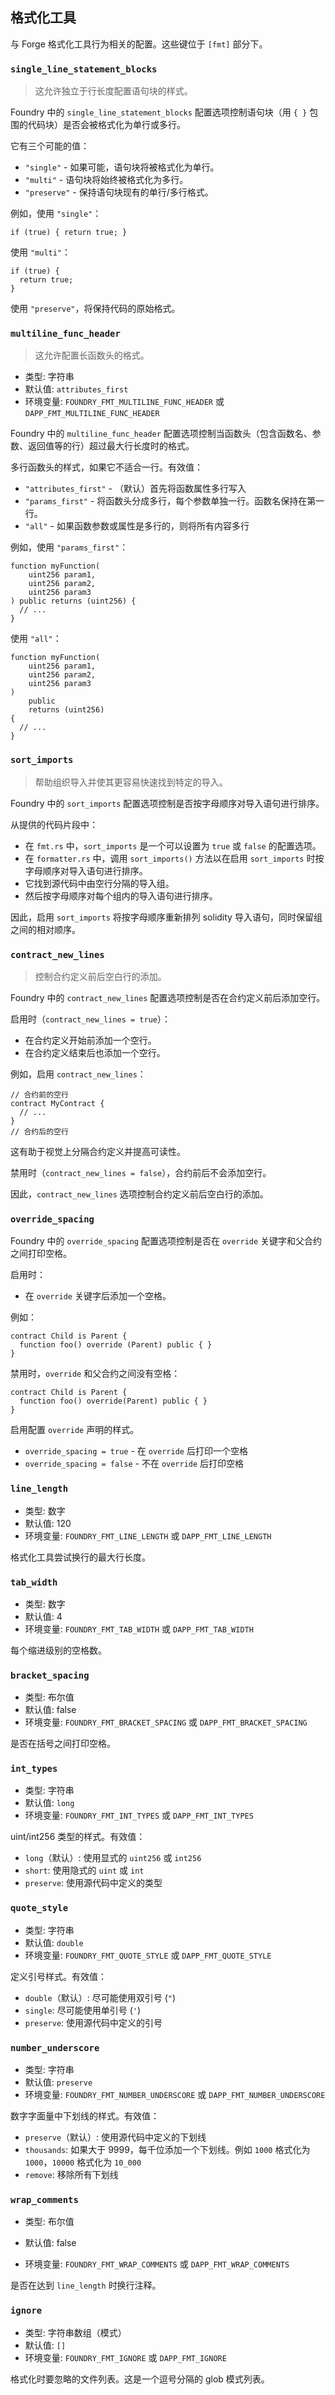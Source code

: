 ## 格式化工具

与 Forge 格式化工具行为相关的配置。这些键位于 `[fmt]` 部分下。

### `single_line_statement_blocks`

> 这允许独立于行长度配置语句块的样式。

Foundry 中的 `single_line_statement_blocks` 配置选项控制语句块（用 `{ }` 包围的代码块）是否会被格式化为单行或多行。

它有三个可能的值：

-   `"single"` - 如果可能，语句块将被格式化为单行。
-   `"multi"` - 语句块将始终被格式化为多行。
-   `"preserve"` - 保持语句块现有的单行/多行格式。

例如，使用 `"single"`：

```solidity
if (true) { return true; }
```

使用 `"multi"`：

```solidity
if (true) {
  return true;
}
```

使用 `"preserve"`，将保持代码的原始格式。

### `multiline_func_header`

> 这允许配置长函数头的格式。

- 类型: 字符串
- 默认值: `attributes_first`
- 环境变量: `FOUNDRY_FMT_MULTILINE_FUNC_HEADER` 或 `DAPP_FMT_MULTILINE_FUNC_HEADER`

Foundry 中的 `multiline_func_header` 配置选项控制当函数头（包含函数名、参数、返回值等的行）超过最大行长度时的格式。

多行函数头的样式，如果它不适合一行。有效值：

-   `"attributes_first"` - （默认）首先将函数属性多行写入
-   `"params_first"` - 将函数头分成多行，每个参数单独一行。函数名保持在第一行。
-   `"all"` - 如果函数参数或属性是多行的，则将所有内容多行

例如，使用 `"params_first"`：

```solidity
function myFunction(
    uint256 param1, 
    uint256 param2,
    uint256 param3
) public returns (uint256) {
  // ...
}
```

使用 `"all"`：

```solidity
function myFunction(
    uint256 param1,
    uint256 param2, 
    uint256 param3
) 
    public 
    returns (uint256) 
{
  // ...  
}
```

### `sort_imports`

> 帮助组织导入并使其更容易快速找到特定的导入。

Foundry 中的 `sort_imports` 配置选项控制是否按字母顺序对导入语句进行排序。

从提供的代码片段中：

-   在 `fmt.rs` 中，`sort_imports` 是一个可以设置为 `true` 或 `false` 的配置选项。
-   在 `formatter.rs` 中，调用 `sort_imports()` 方法以在启用 `sort_imports` 时按字母顺序对导入语句进行排序。
-   它找到源代码中由空行分隔的导入组。
-   然后按字母顺序对每个组内的导入语句进行排序。

因此，启用 `sort_imports` 将按字母顺序重新排列 solidity 导入语句，同时保留组之间的相对顺序。

### `contract_new_lines`

> 控制合约定义前后空白行的添加。

Foundry 中的 `contract_new_lines` 配置选项控制是否在合约定义前后添加空行。

启用时（`contract_new_lines = true`）：

-   在合约定义开始前添加一个空行。
-   在合约定义结束后也添加一个空行。

例如，启用 `contract_new_lines`：

```solidity
// 合约前的空行
contract MyContract {
  // ...
}
// 合约后的空行
```

这有助于视觉上分隔合约定义并提高可读性。

禁用时（`contract_new_lines = false`），合约前后不会添加空行。

因此，`contract_new_lines` 选项控制合约定义前后空白行的添加。

### `override_spacing`

Foundry 中的 `override_spacing` 配置选项控制是否在 `override` 关键字和父合约之间打印空格。

启用时：

-   在 `override` 关键字后添加一个空格。

例如：

```solidity
contract Child is Parent {
  function foo() override (Parent) public { }
}
```

禁用时，`override` 和父合约之间没有空格：

```solidity
contract Child is Parent {
  function foo() override(Parent) public { } 
}
```

启用配置 `override` 声明的样式。

-   `override_spacing = true` - 在 `override` 后打印一个空格
-   `override_spacing = false` - 不在 `override` 后打印空格

### `line_length`

- 类型: 数字
- 默认值: 120
- 环境变量: `FOUNDRY_FMT_LINE_LENGTH` 或 `DAPP_FMT_LINE_LENGTH`

格式化工具尝试换行的最大行长度。

### `tab_width`

- 类型: 数字
- 默认值: 4
- 环境变量: `FOUNDRY_FMT_TAB_WIDTH` 或 `DAPP_FMT_TAB_WIDTH`

每个缩进级别的空格数。

### `bracket_spacing`

- 类型: 布尔值
- 默认值: false
- 环境变量: `FOUNDRY_FMT_BRACKET_SPACING` 或 `DAPP_FMT_BRACKET_SPACING`

是否在括号之间打印空格。

### `int_types`

- 类型: 字符串
- 默认值: `long`
- 环境变量: `FOUNDRY_FMT_INT_TYPES` 或 `DAPP_FMT_INT_TYPES`

uint/int256 类型的样式。有效值：

- `long`（默认）: 使用显式的 `uint256` 或 `int256`
- `short`: 使用隐式的 `uint` 或 `int`
- `preserve`: 使用源代码中定义的类型

### `quote_style`

- 类型: 字符串
- 默认值: `double`
- 环境变量: `FOUNDRY_FMT_QUOTE_STYLE` 或 `DAPP_FMT_QUOTE_STYLE`

定义引号样式。有效值：

- `double`（默认）: 尽可能使用双引号 (`"`)
- `single`: 尽可能使用单引号 (`'`)
- `preserve`: 使用源代码中定义的引号

### `number_underscore`

- 类型: 字符串
- 默认值: `preserve`
- 环境变量: `FOUNDRY_FMT_NUMBER_UNDERSCORE` 或 `DAPP_FMT_NUMBER_UNDERSCORE`

数字字面量中下划线的样式。有效值：

- `preserve`（默认）: 使用源代码中定义的下划线
- `thousands`: 如果大于 9999，每千位添加一个下划线。例如 `1000` 格式化为 `1000`，`10000` 格式化为 `10_000`
- `remove`: 移除所有下划线

### `wrap_comments`

- 类型: 布尔值

- 默认值: false
- 环境变量: `FOUNDRY_FMT_WRAP_COMMENTS` 或 `DAPP_FMT_WRAP_COMMENTS`

是否在达到 `line_length` 时换行注释。

### `ignore`

- 类型: 字符串数组（模式）
- 默认值: `[]`
- 环境变量: `FOUNDRY_FMT_IGNORE` 或 `DAPP_FMT_IGNORE`

格式化时要忽略的文件列表。这是一个逗号分隔的 glob 模式列表。